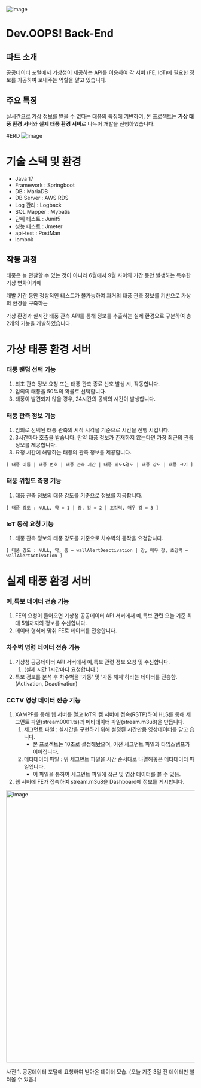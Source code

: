 ![image](https://github.com/2022-Dev-OOPS/Back_End/assets/86722532/2c708d0a-7f16-4501-8fc8-0b3f5333c2f4)
# Dev.OOPS! Back-End

## 파트 소개
공공데이터 포털에서 기상청이 제공하는 API를 이용하여 각 서버 (FE, IoT)에 필요한 정보를 가공하여 보내주는 역할을 맡고 있습니다.

## 주요 특징
실시간으로 기상 정보를 받을 수 없다는 태풍의 특징에 기반하여, 본 프로젝트는 **가상 태풍 환경 서버**와 **실제 태풍 환경 서버**로 나누어 개발을 진행하였습니다.

#ERD
![image](https://github.com/2022-Dev-OOPS/Back_End/assets/86722532/97e656d8-bcce-49c4-ad68-c71de1d0156f)

# 기술 스택 및 환경
- Java 17
- Framework : Springboot
- DB : MariaDB
- DB Server : AWS RDS
- Log 관리 : Logback
- SQL Mapper : Mybatis
- 단위 테스트 : Junit5
- 성능 테스트 : Jmeter
- api-test : PostMan
- lombok

## 작동 과정
태풍은 늘 관찰할 수 있는 것이 아니라 6월에서 9월 사이의 기간 동안 발생하는 특수한 기상 변화이기에

개발 기간 동안 정상적인 테스트가 불가능하여 과거의 태풍 관측 정보를 기반으로 가상의 환경을 구축하는

가상 환경과 실시간 태풍 관측 API를 통해 정보를 추출하는 실제 환경으로 구분하여 총 2개의 기능을 개발하였습니다.


# 가상 태풍 환경 서버
### 태풍 랜덤 선택 기능
   1. 최초 관측 정보 요청 또는 태풍 관측 종료 신호 발생 시, 작동합니다.
   2. 임의의 태풍을 50%의 확률로 선택합니다.
   3. 태풍이 발견되지 않을 경우, 24시간의 공백의 시간이 발생합니다.
### 태풍 관측 정보 기능
   1. 임의로 선택된 태풍 관측의 시작 시각을 기준으로 시간을 진행 시킵니다.
   2. 3시간마다 호출을 받습니다. 만약 태풍 정보가 존재하지 않는다면 가장 최근의 관측 정보를 제공합니다.
   3. 요청 시간에 해당하는 태풍의 관측 정보를 제공합니다.

    [ 태풍 이름 | 태풍 번호 | 태풍 관측 시간 | 태풍 위도&경도 | 태풍 강도 | 태풍 크기 ]
### 태풍 위험도 측정 기능
   1. 태풍 관측 정보의 태풍 강도를 기준으로 정보를 제공합니다.

    [ 태풍 강도 : NULL, 약 = 1 | 중, 강 = 2 | 초강력, 매우 강 = 3 ]
### IoT 동작 요청 기능
   1. 태풍 관측 정보의 태풍 강도를 기준으로 차수벽의 동작을 요청합니다.

    [ 태풍 강도 : NULL, 약, 중 = wallAlertDeactivation | 강, 매우 강, 초강력 = wallAlertActivation ]

# 실제 태풍 환경 서버
### 예,특보 데이터 전송 기능

1. FE의 요청이 들어오면 기상청 공공데이터 API 서버에서 예,특보 관련 오늘 기준 최대 5일까지의 정보를 수신합니다.
2. 데이터 형식에 맞춰 FE로 데이터를 전송합니다.

### 차수벽 명령 데이터 전송 기능

1. 기상청 공공데이터 API 서버에서 예,특보 관련 정보 요청 및 수신합니다.
   1. (실제 시간 1시간마다 요청합니다.)
2. 특보 정보를 분석 후 차수벽을 '가동' 및 '가동 해제'하라는 데이터를 전송함. (Activation, Deactivation)

### CCTV 영상 데이터 전송 기능

1. XAMPP를 통해 웹 서버를 열고 IoT의 캠 서버에 접속(RSTP)하여 HLS를 통해 세그먼트 파일(stream0001.ts)과 메타데이터 파일(stream.m3u8)을 만듭니다.
    1. 세그먼트 파일 : 실시간을 구현하기 위해 설정된 시간만큼 영상데이터를 담고 습니다.
        - 본 프로젝트는 10초로 설정해놨으며, 이전 세그먼트 파일과 타임스탬프가 이어집니다.
    2. 메타데이터 파일 : 위 세그먼트 파일을 시간 순서대로 나열해놓은 메타데이터 파일입니다.
        - 이 파일을 통하여 세그먼트 파일에 접근 및 영상 데이터를 볼 수 있음.
3. 웹 서버에 FE가 접속하여 stream.m3u8을 Dashboard에 정보를 게시합니다.

<img width="727" alt="image" src="https://github.com/2022-Dev-OOPS/Back_End_Integrated/assets/86722532/af04648a-ef2c-442c-9bfe-b8b69444c9d9">

사진 1. 공공데이터 포털에 요청하여 받아온 데이터 모습. (오늘 기준 3일 전 데이터만 불러올 수 있음.)
